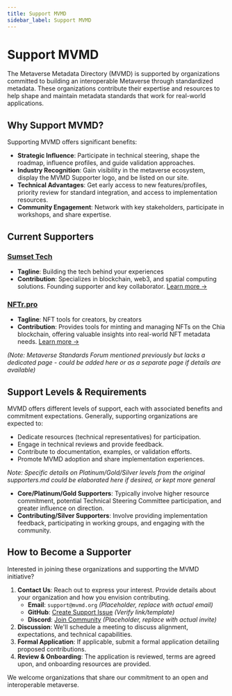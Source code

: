 ```yaml
---
title: Support MVMD
sidebar_label: Support MVMD
---
```


# Support MVMD

The Metaverse Metadata Directory (MVMD) is supported by organizations committed to building an interoperable Metaverse through standardized metadata. These organizations contribute their expertise and resources to help shape and maintain metadata standards that work for real-world applications.

## Why Support MVMD?

Supporting MVMD offers significant benefits:

* **Strategic Influence**: Participate in technical steering, shape the roadmap, influence profiles, and guide validation approaches.
* **Industry Recognition**: Gain visibility in the metaverse ecosystem, display the MVMD Supporter logo, and be listed on our site.
* **Technical Advantages**: Get early access to new features/profiles, priority review for standard integration, and access to implementation resources.
* **Community Engagement**: Network with key stakeholders, participate in workshops, and share expertise.

## Current Supporters

### [Sumset Tech](../community/supporters/sumset-tech)

* **Tagline**: Building the tech behind your experiences
* **Contribution**: Specializes in blockchain, web3, and spatial computing solutions. Founding supporter and key collaborator. [Learn more →](../community/supporters/sumset-tech)

### [NFTr.pro](../community/supporters/nftr-pro)

* **Tagline**: NFT tools for creators, by creators
* **Contribution**: Provides tools for minting and managing NFTs on the Chia blockchain, offering valuable insights into real-world NFT metadata needs. [Learn more →](../community/supporters/nftr-pro)

*(Note: Metaverse Standards Forum mentioned previously but lacks a dedicated page - could be added here or as a separate page if details are available)*

## Support Levels & Requirements

MVMD offers different levels of support, each with associated benefits and commitment expectations. Generally, supporting organizations are expected to:

* Dedicate resources (technical representatives) for participation.
* Engage in technical reviews and provide feedback.
* Contribute to documentation, examples, or validation efforts.
* Promote MVMD adoption and share implementation experiences.

*Note: Specific details on Platinum/Gold/Silver levels from the original supporters.md could be elaborated here if desired, or kept more general*

* **Core/Platinum/Gold Supporters**: Typically involve higher resource commitment, potential Technical Steering Committee participation, and greater influence on direction.
* **Contributing/Silver Supporters**: Involve providing implementation feedback, participating in working groups, and engaging with the community.

## How to Become a Supporter

Interested in joining these organizations and supporting the MVMD initiative?

1.  **Contact Us**: Reach out to express your interest. Provide details about your organization and how you envision contributing.
    * **Email**: `support@mvmd.org` *(Placeholder, replace with actual email)*
    * **GitHub**: [Create Support Issue](https://github.com/mvmd-org/mvmd-site/issues/new?labels=support&template=support.md) *(Verify link/template)*
    * **Discord**: [Join Community](https://discord.gg/mvmd) *(Placeholder, replace with actual invite)*
2.  **Discussion**: We'll schedule a meeting to discuss alignment, expectations, and technical capabilities.
3.  **Formal Application**: If applicable, submit a formal application detailing proposed contributions.
4.  **Review & Onboarding**: The application is reviewed, terms are agreed upon, and onboarding resources are provided.

We welcome organizations that share our commitment to an open and interoperable metaverse. 